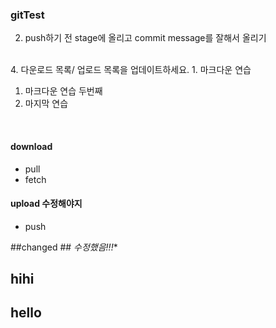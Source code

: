 ### gitTest

2. push하기 전 stage에 올리고 commit message를 잘해서 올리기
<br>
4. 다운로드 목록/ 업로드 목록을 업데이트하세요.
1. 마크다운 연습



1. 마크다운 연습 두번째
4. 마지막 연습
<br>

#### download
- pull
- fetch

#### upload **수정해야지**
* push


##changed ## *수정했음!!!**

## hihi
## hello

